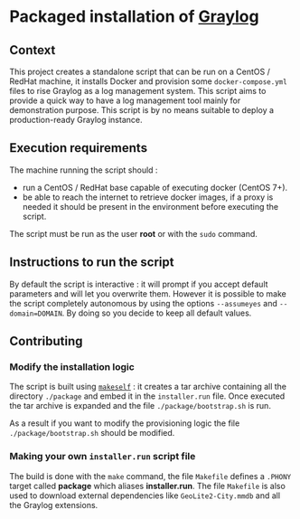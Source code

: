 # Packaged installation of [Graylog](https://www.graylog.org)

## Context

This project creates a standalone script that can be run on a CentOS / RedHat machine, it installs Docker and provision some `docker-compose.yml` files to rise Graylog as a log management system.
This script aims to provide a quick way to have a log management tool mainly for demonstration purpose.
This script is by no means suitable to deploy a production-ready Graylog instance.

## Execution requirements

The machine running the script should :

- run a CentOS / RedHat base capable of executing docker (CentOS 7+).
- be able to reach the internet to retrieve docker images, if a proxy is needed it should be present in the environment before executing the script.

The script must be run as the user **root** or with the `sudo` command.

## Instructions to run the script

By default the script is interactive : it will prompt if you accept default parameters and will let you overwrite them.
However it is possible to make the script completely autonomous by using the options `--assumeyes` and `--domain=DOMAIN`.
By doing so you decide to keep all default values.

## Contributing

### Modify the installation logic

The script is built using [`makeself`](https://makeself.io) : it creates a tar archive containing all the directory `./package` and embed it in the `installer.run` file.
Once executed the tar archive is expanded and the file `./package/bootstrap.sh` is run.

As a result if you want to modify the provisioning logic the file `./package/bootstrap.sh` should be modified.

### Making your own `installer.run` script file

The build is done with the `make` command, the file `Makefile` defines a `.PHONY` target called **package** which aliases **installer.run**.
The file `Makefile` is also used to download external dependencies like `GeoLite2-City.mmdb` and all the Graylog extensions.